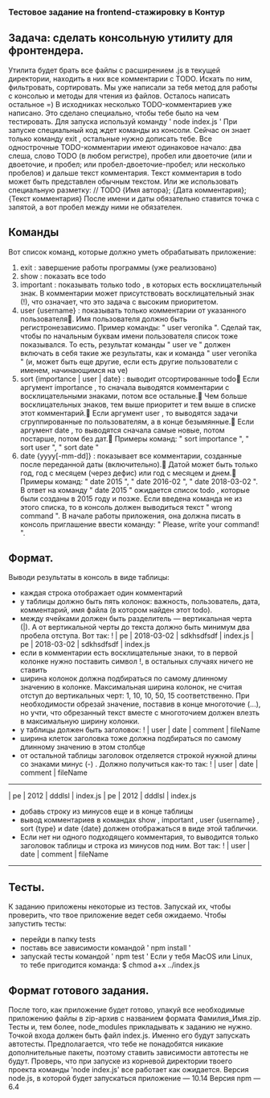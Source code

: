 ### Тестовое задание на frontend-стажировку в Контур
## Задача: сделать консольную утилиту для фронтендера.
Утилита будет брать все файлы с расширением .js в текущей директории, находить в них
все комментарии с TODO. Искать по ним, фильтровать, сортировать.
Мы уже написали за тебя метод для работы с консолью и методы для чтения из файлов.
Осталось написать остальное =)
В исходниках несколько TODO-комментариев уже написано. Это сделано специально,
чтобы тебе было на чем тестировать.
Для запуска используй команду ' node index.js ' При запуске специальный код ждет
команды из консоли.
Сейчас он знает только команду exit , остальные нужно дописать тебе.
Все однострочные TODO-комментарии имеют одинаковое начало: два слеша, слово
TODO (в любом регистре), пробел или двоеточие (или и двоеточие, и пробел; или
пробел-двоеточие-пробел; или несколько пробелов) и дальше текст комментария.
Текст комментария в todo может быть представлен обычным текстом. Или же
использовать специальную разметку:
// TODO {Имя автора}; {Дата комментария}; {Текст комментария}
После имени и даты обязательно ставится точка с запятой, а вот пробел между ними не
обязателен.
## Команды
Вот список команд, которые должно уметь обрабатывать приложение:
1. exit : завершение работы программы (уже реализовано)
2. show : показать все todo
3. important : показывать только todo , в которых есть восклицательный знак.
В комментарии может присутствовать восклицательный знак (!), что означает, что
это задача с высоким приоритетом.
4. user {username} : показывать только комментарии от указанного
пользователя􀀀.
Имя пользователя должно быть регистронезависимо. Пример команды: " user
veronika ". Сделай так, чтобы по начальным буквам имени пользователя список
тоже показывался. То есть, результат команды " user ve " должен включать в себя
такие же результаты, как и команда " user veronika " (и, может быть еще другие,
если есть другие пользователи с именем, начинающимся на ve)
5. sort {importance | user | date} : выводит отсортированные todo􀀀
Если аргумент importance , то сначала выводятся комментарии с
восклицательными знаками, потом все остальные.􀀀 Чем больше
восклицательных знаков, тем выше приоритет и тем выше в списке этот
комментарий.􀀀
Если аргумент user , то выводятся задачи сгруппированные по пользователям, а в
конце безымянные.􀀀
Если аргумент date , то выводятся сначала самые новые, потом постарше, потом
без дат.􀀀
Примеры команд: " sort importance ", " sort user ", " sort date "
6. date {yyyy[-mm-dd]} : показывает все комментарии, созданные после
переданной даты (включительно).􀀀
Датой может быть только год, год с месяцем (через дефис) или год с месяцем и
днем.􀀀
Примеры команд: " date 2015 ", " date 2016-02 ", " date 2018-03-02 ".
В ответ на команду " date 2015 " ожидается список todo , которые были созданы в
2015 году и позже.
Если введена команда не из этого списка, то в консоль должен выводиться текст " wrong
command ".
В начале работы приложения, она должна писать в консоль приглашение ввести
команду: " Please, write your command! ".
## Формат.
Выводи результаты в консоль в виде таблицы:
- каждая строка отображает один комментарий
- у таблицы должно быть пять колонок: важность, пользователь, дата, комментарий, имя
файла (в котором найден этот todo).
- между ячейками должен быть разделитель — вертикальная черта (|). А от
вертикальной черты до текста должно быть минимум два пробела отступа. Вот так:
! | pe | 2018-03-02 | sdkhsdfsdf | index.js
| pe | 2018-03-02 | sdkhsdfsdf | index.js
- если в комментарии есть восклицательные знаки, то в первой колонке нужно поставить
символ !,
в остальных случаях ничего не ставить
- ширина колонок должна подбираться по самому длинному значению в колонке.
Максимальная ширина колонок, не считая отступ до вертикальных черт: 1, 10, 10, 50, 15
соответственно. При необходимости обрезай значение, поставив в конце многоточие (...),
но учти, что обрезанный текст вместе с многоточием должен влезть в максимальную
ширину колонки.
- у таблицы должен быть заголовок:
! | user | date | comment | fileName
- ширина клеток заголовка тоже должна подбираться по самому длинному значению в
этом столбце
- от остальной таблицы заголовок отделяется строкой нужной длины со знаками минус (-)
. Должно получиться как-то так:
! | user | date | comment | fileName
-----------------------------------------------
| pe | 2012 | dddlsl | index.js
| pe | 2012 | dddlsl | index.js
- добавь строку из минусов еще и в конце таблицы
- вывод комментариев в командах show , important , user {username} , sort {type}
и date {date} должен отображаться в виде этой таблички.
- Если нет ни одного подходящего комментария, то выводится только заголовок таблицы
и строка из минусов под ним. Вот так:
! | user | date | comment | fileName
-----------------------------------------------
## Тесты.
К заданию приложены некоторые из тестов. Запускай их, чтобы проверить, что твое
приложение ведет себя ожидаемо.
Чтобы запустить тесты:
- перейди в папку tests
- поставь все зависимости командой ' npm install '
- запускай тесты командой ' npm test '
Если у тебя MacOS или Linux, то тебе пригодится команда:
$ chmod a+x ../index.js
## Формат готового задания.
После того, как приложение будет готово, упакуй все необходимые приложению файлы в
zip-архив с названием формата
Фамилия_Имя.zip. Тесты и, тем более, node_modules прикладывать к заданию не нужно.
Точкой входа должен быть файл index.js. Именно его будут запускать автотесты.
Предполагается, что тебе не понадобятся
никакие дополнительные пакеты, поэтому ставить зависимости автотесты не будут.
Проверь, что при запуске из корневой директории твоего проекта команды 'node index.js'
все работает как ожидается.
Версия node.js, в которой будет запускаться приложение — 10.14
Версия npm — 6.4
